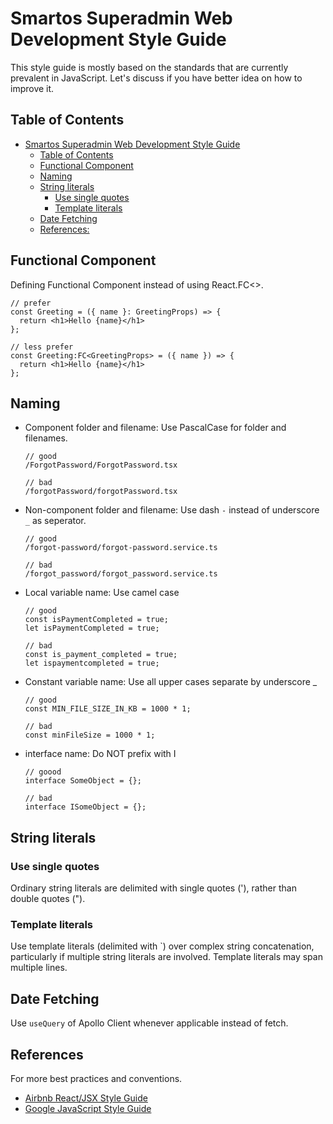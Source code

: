 # Smartos Superadmin Web Development Style Guide

This style guide is mostly based on the standards that are currently prevalent in JavaScript. Let's discuss if you have better idea on how to improve it.

## Table of Contents

- [Smartos Superadmin Web Development Style Guide](#linked-superadmin-development-style-guide)
  - [Table of Contents](#table-of-contents)
  - [Functional Component](#functional-component)
  - [Naming](#naming)
  - [String literals](#string-literals)
    - [Use single quotes](#use-single-quotes)
    - [Template literals](#template-literals)
  - [Date Fetching](#date-fetching)
  - [References:](#references)

## Functional Component

Defining Functional Component instead of using React.FC<>.

```
// prefer
const Greeting = ({ name }: GreetingProps) => {
  return <h1>Hello {name}</h1>
};

// less prefer
const Greeting:FC<GreetingProps> = ({ name }) => {
  return <h1>Hello {name}</h1>
};
```

## Naming

- Component folder and filename: Use PascalCase for folder and filenames.

  ```
  // good
  /ForgotPassword/ForgotPassword.tsx

  // bad
  /forgotPassword/forgotPassword.tsx
  ```

- Non-component folder and filename: Use dash `-` instead of underscore `_` as seperator.

  ```
  // good
  /forgot-password/forgot-password.service.ts

  // bad
  /forgot_password/forgot_password.service.ts
  ```

- Local variable name: Use camel case

  ```
  // good
  const isPaymentCompleted = true;
  let isPaymentCompleted = true;

  // bad
  const is_payment_completed = true;
  let ispaymentcompleted = true;
  ```

- Constant variable name: Use all upper cases separate by underscore \_

  ```
  // good
  const MIN_FILE_SIZE_IN_KB = 1000 * 1;

  // bad
  const minFileSize = 1000 * 1;
  ```

- interface name: Do NOT prefix with I

  ```
  // goood
  interface SomeObject = {};

  // bad
  interface ISomeObject = {};
  ```

## String literals

### Use single quotes

Ordinary string literals are delimited with single quotes ('), rather than double quotes (").

### Template literals

Use template literals (delimited with `) over complex string concatenation, particularly if multiple string literals are involved. Template literals may span multiple lines.

## Date Fetching

Use `useQuery` of Apollo Client whenever applicable instead of fetch.

## References

For more best practices and conventions.

- [Airbnb React/JSX Style Guide](https://airbnb.io/javascript/react/#basic-rules)
- [Google JavaScript Style Guide](https://google.github.io/styleguide/jsguide.html)
